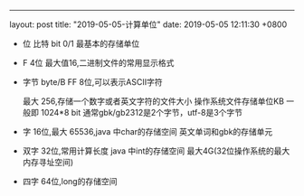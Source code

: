 ---
layout: post
title:  "2019-05-05-计算单位"
date:   2019-05-05 12:11:30 +0800

* 位 比特 bit 0/1 最基本的存储单位

* F 4位 最大值16,二进制文件的常用显示格式

* 字节 byte/B FF 8位,可以表示ASCII字符 

    最大 256,存储一个数字或者英文字符的文件大小
    操作系统文件存储单位KB 一般即 1024*8 bit
    通常gbk/gb2312是2个字节，utf-8是3个字节
* 字 
    16位,最大 65536,java 中char的存储空间
    英文单词和gbk的存储单元
* 双字 
    32位,常用计算长度 java 中int的存储空间
    最大4G(32位操作系统的最大内存寻址空间)
* 四字
    64位,long的存储空间  
    






